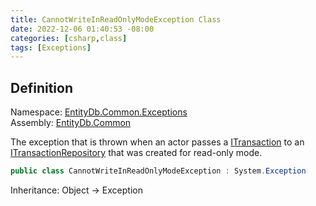 ```yaml
---
title: CannotWriteInReadOnlyModeException Class
date: 2022-12-06 01:40:53 -08:00
categories: [csharp,class]
tags: [Exceptions]
---
```


## Definition
Namespace: <a href='/posts/csharp.namespace.entitydb.common.exceptions/'>EntityDb.Common.Exceptions</a><br />
Assembly: <a href='/posts/csharp.assembly.entitydb.common/'>EntityDb.Common</a><br />

The exception that is thrown when an actor passes a <a href='/posts/csharp.interface.entitydb.abstractions.transactions.itransaction/'>ITransaction</a> to an
<a href='/posts/csharp.interface.entitydb.abstractions.transactions.itransactionrepository/'>ITransactionRepository</a> that was created for read-only mode.

```cs
public class CannotWriteInReadOnlyModeException : System.Exception
```
Inheritance: Object &rarr; Exception
